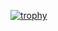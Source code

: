 [![trophy](https://github-profile-trophy.vercel.app/?username=tbraun89&theme=dracula&row=1&no-bg=true)](https://github.com/ryo-ma/github-profile-trophy)
